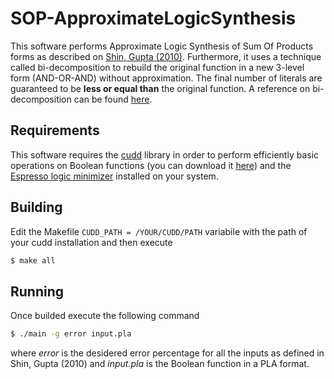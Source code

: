 # SOP-ApproximateLogicSynthesis

This software performs Approximate Logic Synthesis of Sum Of Products forms as described on [Shin, Gupta (2010)](https://www.researchgate.net/publication/221341253_Approximate_logic_synthesis_for_error_tolerant_applications). Furthermore, it uses a technique called bi-decomposition to rebuild the original function in a new 3-level form (AND-OR-AND) without approximation. The final number of literals are guaranteed to be **less or equal than** the original function. A reference on bi-decomposition can be found [here](https://upcommons.upc.edu/bitstream/handle/2117/126070/01201580.pdf).

## Requirements

This software requires the [cudd](https://web.mit.edu/sage/export/tmp/y/usr/share/doc/polybori/cudd/cuddExtDet.html) library in order to perform efficiently basic operations on Boolean functions (you can download it [here](https://github.com/ivmai/cudd/releases)) and the [Espresso logic minimizer](https://ptolemy.berkeley.edu/projects/embedded/pubs/downloads/espresso/index.htm) installed on your system.

## Building

Edit the Makefile `CUDD_PATH = /YOUR/CUDD/PATH` variabile with the path of your cudd installation and then execute
```bash
$ make all
```

## Running

Once builded execute the following command
```bash
$ ./main -g error input.pla
```
where *error* is the desidered error percentage for all the inputs as defined in Shin, Gupta (2010) and *input.pla* is the Boolean function in a PLA format.

